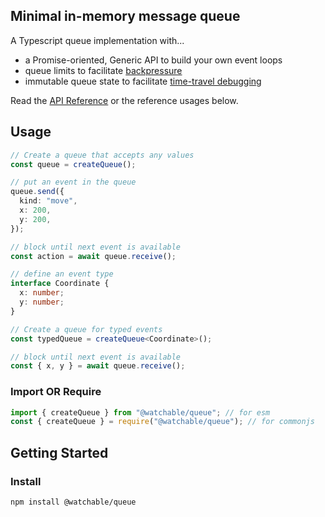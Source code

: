 ## Minimal in-memory message queue

A Typescript queue implementation with...

- a Promise-oriented, Generic API to build your own event loops
- queue limits to facilitate [backpressure](https://medium.com/@jayphelps/backpressure-explained-the-flow-of-data-through-software-2350b3e77ce7)
- immutable queue state to facilitate [time-travel debugging](https://medium.com/replay-io/introduction-to-time-travel-debugging-a02786c5c0d9)

Read the [API Reference](https://watchable.dev/api/modules/_watchable_queue.html) or the reference usages below.

## Usage

```typescript
// Create a queue that accepts any values
const queue = createQueue();

// put an event in the queue
queue.send({
  kind: "move",
  x: 200,
  y: 200,
});

// block until next event is available
const action = await queue.receive();
```

```typescript
// define an event type
interface Coordinate {
  x: number;
  y: number;
}

// Create a queue for typed events
const typedQueue = createQueue<Coordinate>();

// block until next event is available
const { x, y } = await queue.receive();
```

### Import OR Require

```javascript
import { createQueue } from "@watchable/queue"; // for esm
const { createQueue } = require("@watchable/queue"); // for commonjs
```

## Getting Started

### Install

```zsh
npm install @watchable/queue
```
